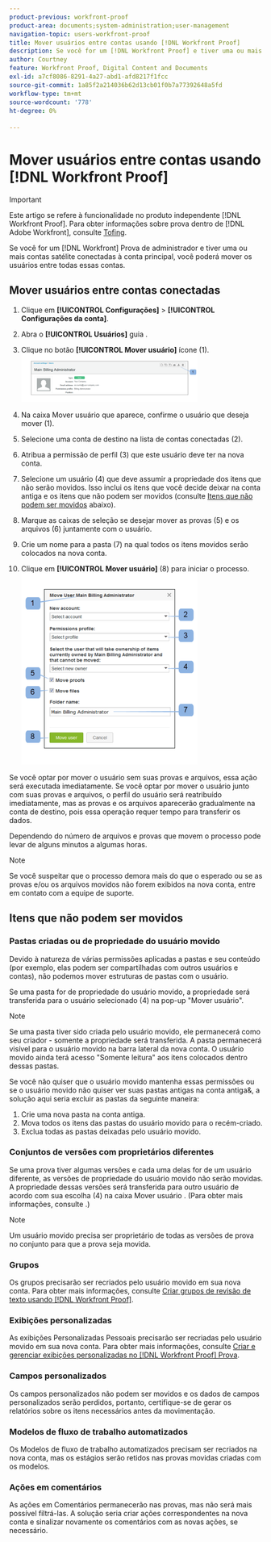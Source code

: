 ```yaml
---
product-previous: workfront-proof
product-area: documents;system-administration;user-management
navigation-topic: users-workfront-proof
title: Mover usuários entre contas usando [!DNL Workfront Proof]
description: Se você for um [!DNL Workfront Proof] e tiver uma ou mais contas satélite conectadas à conta principal, é possível mover os usuários entre essas contas.
author: Courtney
feature: Workfront Proof, Digital Content and Documents
exl-id: a7cf8086-8291-4a27-abd1-afd8217f1fcc
source-git-commit: 1a85f2a214036b62d13cb01f0b7a77392648a5fd
workflow-type: tm+mt
source-wordcount: '778'
ht-degree: 0%

---
```


# Mover usuários entre contas usando [!DNL Workfront Proof]

>[!IMPORTANT]
>
>Este artigo se refere à funcionalidade no produto independente [!DNL Workfront Proof]. Para obter informações sobre prova dentro de [!DNL Adobe Workfront], consulte [Tofing](../../../review-and-approve-work/proofing/proofing.md).

Se você for um [!DNL Workfront] Prova de administrador e tiver uma ou mais contas satélite conectadas à conta principal, você poderá mover os usuários entre todas essas contas.

## Mover usuários entre contas conectadas

1. Clique em **[!UICONTROL Configurações]** > **[!UICONTROL Configurações da conta]**.

1. Abra o **[!UICONTROL Usuários]** guia .
1. Clique no botão **[!UICONTROL Mover usuário]** ícone (1). ![Move_user2.png](assets/move-user2-350x95.png)

1. Na caixa Mover usuário que aparece, confirme o usuário que deseja mover (1).
1. Selecione uma conta de destino na lista de contas conectadas (2).
1. Atribua a permissão de perfil (3) que este usuário deve ter na nova conta.
1. Selecione um usuário (4) que deve assumir a propriedade dos itens que não serão movidos.
Isso inclui os itens que você decide deixar na conta antiga e os itens que não podem ser movidos (consulte [Itens que não podem ser movidos](https://support.workfront.com/knowledge/articles/115004087708/en-us?brand_id=662728&amp;return_to=%2Fhc%2Fen-us%2Farticles%2F115004087708#Items-that-can&#39;t-be-moved) abaixo).

1. Marque as caixas de seleção se desejar mover as provas (5) e os arquivos (6) juntamente com o usuário.
1. Crie um nome para a pasta (7) na qual todos os itens movidos serão colocados na nova conta.
1. Clique em **[!UICONTROL Mover usuário]** (8) para iniciar o processo.
   ![Moving_users_pop-up.png](assets/moving-users-pop-up-350x380.png)

Se você optar por mover o usuário sem suas provas e arquivos, essa ação será executada imediatamente. Se você optar por mover o usuário junto com suas provas e arquivos, o perfil do usuário será reatribuído imediatamente, mas as provas e os arquivos aparecerão gradualmente na conta de destino, pois essa operação requer tempo para transferir os dados.

Dependendo do número de arquivos e provas que movem o processo pode levar de alguns minutos a algumas horas.

>[!NOTE]
>
>Se você suspeitar que o processo demora mais do que o esperado ou se as provas e/ou os arquivos movidos não forem exibidos na nova conta, entre em contato com a equipe de suporte.

## Itens que não podem ser movidos

### Pastas criadas ou de propriedade do usuário movido

Devido à natureza de várias permissões aplicadas a pastas e seu conteúdo (por exemplo, elas podem ser compartilhadas com outros usuários e contas), não podemos mover estruturas de pastas com o usuário.

Se uma pasta for de propriedade do usuário movido, a propriedade será transferida para o usuário selecionado (4) na pop-up &quot;Mover usuário&quot;.

>[!NOTE]
>
>Se uma pasta tiver sido criada pelo usuário movido, ele permanecerá como seu criador - somente a propriedade será transferida. A pasta permanecerá visível para o usuário movido na barra lateral da nova conta. O usuário movido ainda terá acesso &quot;Somente leitura&quot; aos itens colocados dentro dessas pastas.

Se você não quiser que o usuário movido mantenha essas permissões ou se o usuário movido não quiser ver suas pastas antigas na conta antiga&amp;, a solução aqui seria excluir as pastas da seguinte maneira:

1. Crie uma nova pasta na conta antiga.
1. Mova todos os itens das pastas do usuário movido para o recém-criado.
1. Exclua todas as pastas deixadas pelo usuário movido.

### Conjuntos de versões com proprietários diferentes

Se uma prova tiver algumas versões e cada uma delas for de um usuário diferente, as versões de propriedade do usuário movido não serão movidas. A propriedade dessas versões será transferida para outro usuário de acordo com sua escolha (4) na caixa Mover usuário . (Para obter mais informações, consulte .)

>[!NOTE]
>
>Um usuário movido precisa ser proprietário de todas as versões de prova no conjunto para que a prova seja movida.

### Grupos

Os grupos precisarão ser recriados pelo usuário movido em sua nova conta. Para obter mais informações, consulte [Criar grupos de revisão de texto usando [!DNL Workfront Proof]](../../../workfront-proof/wp-mnguserscontacts/groups/create-proofing-groups.md).

### Exibições personalizadas

As exibições Personalizadas Pessoais precisarão ser recriadas pelo usuário movido em sua nova conta. Para obter mais informações, consulte [Criar e gerenciar exibições personalizadas no [!DNL Workfront Proof] Prova](../../../workfront-proof/wp-work-proofsfiles/manage-your-work/create-and-manage-custom-views.md).

### Campos personalizados

Os campos personalizados não podem ser movidos e os dados de campos personalizados serão perdidos, portanto, certifique-se de gerar os relatórios sobre os itens necessários antes da movimentação.

### Modelos de fluxo de trabalho automatizados

Os Modelos de fluxo de trabalho automatizados precisam ser recriados na nova conta, mas os estágios serão retidos nas provas movidas criadas com os modelos.

### Ações em comentários

As ações em Comentários permanecerão nas provas, mas não será mais possível filtrá-las. A solução seria criar ações correspondentes na nova conta e sinalizar novamente os comentários com as novas ações, se necessário.
